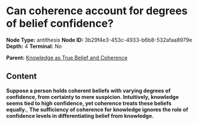 # Can coherence account for degrees of belief confidence?

**Node Type:** antithesis
**Node ID:** 3b29f4e3-453c-4933-b6b8-532afaa8979e
**Depth:** 4
**Terminal:** No

**Parent:** [Knowledge as True Belief and Coherence](knowledge-as-true-belief-and-coherence-synthesis-60f3a0b2-b677-479a-9ae4-91ed3b69aad4.md)

## Content

**Suppose a person holds coherent beliefs with varying degrees of confidence, from certainty to mere suspicion. Intuitively, knowledge seems tied to high confidence, yet coherence treats these beliefs equally.**, **The sufficiency of coherence for knowledge ignores the role of confidence levels in differentiating belief from knowledge.**
